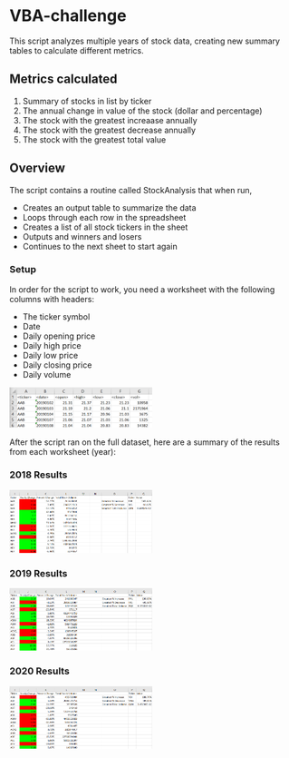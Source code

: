 # VBA-challenge 
This script analyzes multiple years of stock data, creating new summary tables to calculate different metrics.

## Metrics calculated
1. Summary of stocks in list by ticker
2. The annual change in value of the stock (dollar and percentage)
3. The stock with the greatest increaase annually
4. The stock with the greatest decrease annually
5. The stock with the greatest total value

## Overview
The script contains a routine called StockAnalysis that when run,
- Creates an output table to summarize the data
- Loops through each row in the spreadsheet
- Creates a list of all stock tickers in the sheet
- Outputs and winners and losers
- Continues to the next sheet to start again

### Setup 
In order for the script to work, you need a worksheet with the following columns with headers:
- The ticker symbol
- Date
- Daily opening price
- Daily high price
- Daily low price
- Daily closing price
- Daily volume

<img src="https://github.com/kmcmurphy/VBA-challenge/blob/main/worksheet_setup.png" width = "50%" alt="Worksheet setup" />

After the script ran on the full dataset, here are a summary of the results from each worksheet (year):

### 2018 Results

<img src="https://github.com/kmcmurphy/VBA-challenge/blob/main/2018_results.png" width = "50%" alt="2018 Results" />

### 2019 Results

<img src="https://github.com/kmcmurphy/VBA-challenge/blob/main/2019_results.png" width = "50%" alt="2018 Results" />

### 2020 Results

<img src="https://github.com/kmcmurphy/VBA-challenge/blob/main/2020_results.png" width = "50%" alt="2018 Results" />
